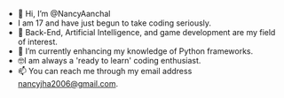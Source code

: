 - 👋 Hi, I’m @NancyAanchal
- I am 17 and have just begun to take coding seriously.
- 👀 Back-End, Artificial Intelligence, and game development are my field of interest.
- 🌱 I’m currently enhancing my knowledge of Python frameworks.
- 🤓I am always a 'ready to learn' coding enthusiast.
- 📫 You can reach me through my email address nancyjha2006@gmail.com.

